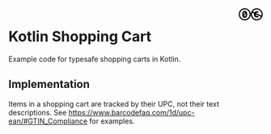 <a href="./LICENSE">
<img src="./images/cc0-public-domain.png" alt="CC0 or Public Domain"
align="right" width="10%" height="auto"/>
</a>

# Kotlin Shopping Cart

Example code for typesafe shopping carts in Kotlin.

## Implementation

Items in a shopping cart are tracked by their UPC, not their text
descriptions.
See <https://www.barcodefaq.com/1d/upc-ean/#GTIN_Compliance> for examples.
